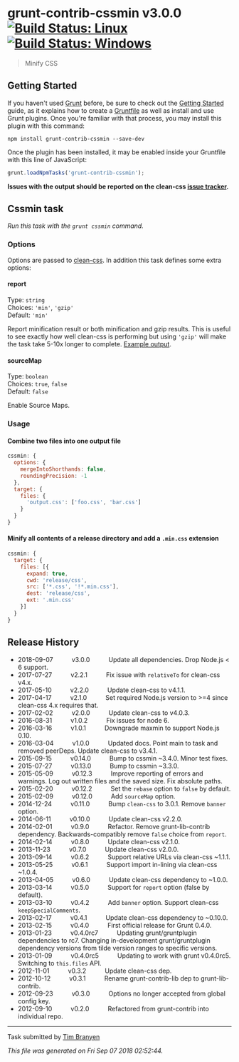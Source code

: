 # grunt-contrib-cssmin v3.0.0 [![Build Status: Linux](https://travis-ci.org/gruntjs/grunt-contrib-cssmin.svg?branch=master)](https://travis-ci.org/gruntjs/grunt-contrib-cssmin) [![Build Status: Windows](https://ci.appveyor.com/api/projects/status/ntgfqc3ppk533m84/branch/master?svg=true)](https://ci.appveyor.com/project/gruntjs/grunt-contrib-cssmin/branch/master)

> Minify CSS



## Getting Started

If you haven't used [Grunt](https://gruntjs.com/) before, be sure to check out the [Getting Started](https://gruntjs.com/getting-started) guide, as it explains how to create a [Gruntfile](https://gruntjs.com/sample-gruntfile) as well as install and use Grunt plugins. Once you're familiar with that process, you may install this plugin with this command:

```shell
npm install grunt-contrib-cssmin --save-dev
```

Once the plugin has been installed, it may be enabled inside your Gruntfile with this line of JavaScript:

```js
grunt.loadNpmTasks('grunt-contrib-cssmin');
```

**Issues with the output should be reported on the clean-css [issue tracker](https://github.com/jakubpawlowicz/clean-css/issues).**



## Cssmin task
_Run this task with the `grunt cssmin` command._


### Options

Options are passed to [clean-css](https://github.com/jakubpawlowicz/clean-css#how-to-use-clean-css-api). In addition this task defines some extra options:


#### report

Type: `string`  
Choices: `'min'`, `'gzip'`  
Default: `'min'`

Report minification result or both minification and gzip results.
This is useful to see exactly how well clean-css is performing but using `'gzip'` will make the task take 5-10x longer to complete. [Example output](https://github.com/sindresorhus/maxmin#readme).


#### sourceMap

Type: `boolean`  
Choices: `true`, `false`  
Default: `false`

Enable Source Maps.

### Usage

#### Combine two files into one output file

```js
cssmin: {
  options: {
    mergeIntoShorthands: false,
    roundingPrecision: -1
  },
  target: {
    files: {
      'output.css': ['foo.css', 'bar.css']
    }
  }
}
```

#### Minify all contents of a release directory and add a `.min.css` extension

```js
cssmin: {
  target: {
    files: [{
      expand: true,
      cwd: 'release/css',
      src: ['*.css', '!*.min.css'],
      dest: 'release/css',
      ext: '.min.css'
    }]
  }
}
```


## Release History

 * 2018-09-07   v3.0.0   Update all dependencies. Drop Node.js < 6 support.
 * 2017-07-27   v2.2.1   Fix issue with `relativeTo` for clean-css v4.x.
 * 2017-05-10   v2.2.0   Update clean-css to v4.1.1.
 * 2017-04-17   v2.1.0   Set required Node.js version to >=4 since clean-css 4.x requires that.
 * 2017-02-02   v2.0.0   Update clean-css to v4.0.3.
 * 2016-08-31   v1.0.2   Fix issues for node 6.
 * 2016-03-16   v1.0.1   Downgrade maxmin to support Node.js 0.10.
 * 2016-03-04   v1.0.0   Updated docs. Point main to task and removed peerDeps. Update clean-css to v3.4.1.
 * 2015-09-15   v0.14.0   Bump to cssmin ~3.4.0. Minor test fixes.
 * 2015-07-27   v0.13.0   Bump to cssmin ~3.3.0.
 * 2015-05-09   v0.12.3   Improve reporting of errors and warnings. Log out written files and the saved size. Fix absolute paths.
 * 2015-02-20   v0.12.2   Set the `rebase` option to `false` by default.
 * 2015-02-09   v0.12.0   Add `sourceMap` option.
 * 2014-12-24   v0.11.0   Bump `clean-css` to 3.0.1. Remove `banner` option.
 * 2014-06-11   v0.10.0   Update clean-css v2.2.0.
 * 2014-02-01   v0.9.0   Refactor. Remove grunt-lib-contrib dependency. Backwards-compatibly remove `false` choice from `report`.
 * 2014-02-14   v0.8.0   Update clean-css v2.1.0.
 * 2013-11-23   v0.7.0   Update clean-css v2.0.0.
 * 2013-09-14   v0.6.2   Support relative URLs via clean-css ~1.1.1.
 * 2013-05-25   v0.6.1   Support import in-lining via clean-css ~1.0.4.
 * 2013-04-05   v0.6.0   Update clean-css dependency to ~1.0.0.
 * 2013-03-14   v0.5.0   Support for `report` option (false by default).
 * 2013-03-10   v0.4.2   Add `banner` option. Support clean-css `keepSpecialComments`.
 * 2013-02-17   v0.4.1   Update clean-css dependency to ~0.10.0.
 * 2013-02-15   v0.4.0   First official release for Grunt 0.4.0.
 * 2013-01-23   v0.4.0rc7   Updating grunt/gruntplugin dependencies to rc7. Changing in-development grunt/gruntplugin dependency versions from tilde version ranges to specific versions.
 * 2013-01-09   v0.4.0rc5   Updating to work with grunt v0.4.0rc5. Switching to `this.files` API.
 * 2012-11-01   v0.3.2   Update clean-css dep.
 * 2012-10-12   v0.3.1   Rename grunt-contrib-lib dep to grunt-lib-contrib.
 * 2012-09-23   v0.3.0   Options no longer accepted from global config key.
 * 2012-09-10   v0.2.0   Refactored from grunt-contrib into individual repo.

---

Task submitted by [Tim Branyen](http://tbranyen.com/)

*This file was generated on Fri Sep 07 2018 02:52:44.*
